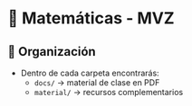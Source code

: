 # 📘 Matemáticas - MVZ

## 📌 Organización
- Dentro de cada carpeta encontrarás:
  - `docs/` → material de clase en PDF
  - `material/` → recursos complementarios  
